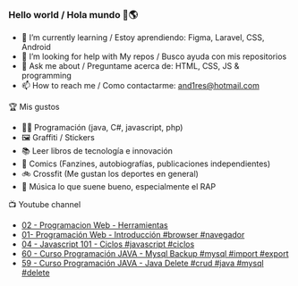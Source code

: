 ### Hello world / Hola mundo 👋🌎

<!--
**xaca/xaca** is a ✨ _special_ ✨ repository because its `README.md` (this file) appears on your GitHub profile.

Here are some ideas to get you started:
-->

- 🌱 I’m currently learning / Estoy aprendiendo: Figma, Laravel, CSS, Android
- 🤔 I’m looking for help with My repos / Busco ayuda con mis repositorios
- 💬 Ask me about / Preguntame acerca de: HTML, CSS, JS & programming 
- 📫 How to reach me / Como contactarme: and1res@hotmail.com

🏆 Mis gustos
- 👨‍💻 Programación (java, C#, javascript, php)
- 🖼️ Graffiti / Stickers
- 📚 Leer libros de tecnología e innovación
- 💢 Comics (Fanzines, autobiografías, publicaciones independientes)
- 🚲 Crossfit (Me gustan los deportes en general)
- 🎤 Música lo que suene bueno, especialmente el RAP
<!--
📝 Frases
- "I only smile in the dark, I only smile when it's complicated" Raybiez
- "De lo que ves créete la mitad de lo que no ves no te creas nada" Kase O
-->
📺 Youtube channel
<!-- BLOG-POST-LIST:START -->
- [02 - Programacion Web - Herramientas](https://www.youtube.com/watch?v=76e86qZdBUM)
- [01- Programación Web - Introducción #browser #navegador](https://www.youtube.com/watch?v=rRQhyUIHm50)
- [04 - Javascript 101 - Ciclos #javascript #ciclos](https://www.youtube.com/watch?v=Zp4ZrLpUmog)
- [60 - Curso Programación JAVA - Mysql Backup #mysql #import #export](https://www.youtube.com/watch?v=APZ9Jlj5scY)
- [59 - Curso Programación JAVA - Java Delete #crud #java #mysql #delete](https://www.youtube.com/watch?v=YagbprsHU18)
<!-- BLOG-POST-LIST:END -->
